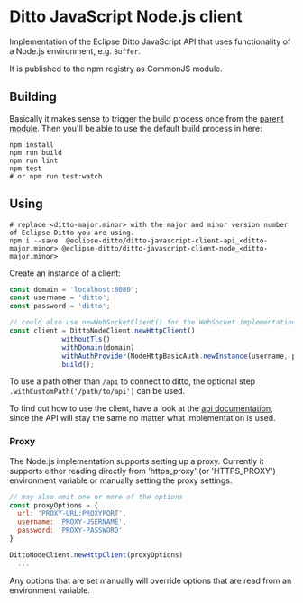 # Ditto JavaScript Node.js client

Implementation of the Eclipse Ditto JavaScript API that uses functionality of a Node.js environment, 
e.g. `Buffer`.

It is published to the npm registry as CommonJS module.

## Building
Basically it makes sense to trigger the build process once from
the [parent module](../../README.md). Then you'll be able to
use the default build process in here:

```shell
npm install
npm run build
npm run lint
npm test
# or npm run test:watch
```

## Using

```shell
# replace <ditto-major.minor> with the major and minor version number of Eclipse Ditto you are using.
npm i --save  @eclipse-ditto/ditto-javascript-client-api_<ditto-major.minor> @eclipse-ditto/ditto-javascript-client-node_<ditto-major.minor>
```

Create an instance of a client:

```javascript
const domain = 'localhost:8080';
const username = 'ditto';
const password = 'ditto';

// could also use newWebSocketClient() for the WebSocket implementation
const client = DittoNodeClient.newHttpClient()
            .withoutTls()
            .withDomain(domain)
            .withAuthProvider(NodeHttpBasicAuth.newInstance(username, password))
            .build();
```
To use a path other than `/api` to connect to ditto, the optional step `.withCustomPath('/path/to/api')` can be used.

To find out how to use the client, have a look at the [api documentation](../api/README.md#Using-the-client),
since the API will stay the same no matter what implementation is used.


### Proxy
The Node.js implementation supports setting up a proxy. 
Currently it supports either reading directly from 'https_proxy' (or 'HTTPS_PROXY') environment variable
or manually setting the proxy settings.

```javascript
// may also omit one or more of the options
const proxyOptions = {
  url: 'PROXY-URL:PROXYPORT',
  username: 'PROXY-USERNAME',
  password: 'PROXY-PASSWORD'
}

DittoNodeClient.newHttpClient(proxyOptions)
  ...
```
Any options that are set manually will override options that are read from an environment variable.
